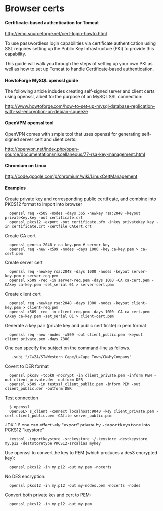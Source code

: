 # Browser certs #

#### Certificate-based authentication for Tomcat ####

http://emo.sourceforge.net/cert-login-howto.html

To use passwordless login capabilities via certificate authentication using SSL requires setting up the Public Key Infrastructure (PKI) to provide this capability.

This guide will walk you through the steps of setting up your own PKI as well as how to set up Tomcat to handle Certificate-based authentication.

#### HowtoForge MySQL openssl guide ####

The following article includes creating self-signed server and client certs using openssl, albeit for the purpose of an MySQL SSL connection:

http://www.howtoforge.com/how-to-set-up-mysql-database-replication-with-ssl-encryption-on-debian-squeeze

#### OpenVPM openssl tool ####

OpenVPN comes with simple tool that uses openssl for generating self-signed server cert and client certs:

http://openvpn.net/index.php/open-source/documentation/miscellaneous/77-rsa-key-management.html

#### Chromium on Linux ####

http://code.google.com/p/chromium/wiki/LinuxCertManagement


#### Examples ####

Create private key and corresponding public certificate, and combine into PKCS12 format to import into browser
```
  openssl req -x509 -nodes -days 365 -newkey rsa:2048 -keyout privateKey.key -out certificate.crt
  openssl pkcs12 -export -out certificate.pfx -inkey privateKey.key -in certificate.crt -certfile CACert.crt
```

Create CA cert
```
  openssl genrsa 2048 > ca-key.pem # server key   
  openssl req -new -x509 -nodes -days 1000 -key ca-key.pem > ca-cert.pem
```

Create server cert
```
  openssl req -newkey rsa:2048 -days 1000 -nodes -keyout server-key.pem > server-req.pem 
  openssl x509 -req -in server-req.pem -days 1000 -CA ca-cert.pem -CAkey ca-key.pem -set_serial 01 > server-cert.pem
```

Create client cert
```
  openssl req -newkey rsa:2048 -days 1000 -nodes -keyout client-key.pem > client-req.pem
  openssl x509 -req -in client-req.pem -days 1000 -CA ca-cert.pem -CAkey ca-key.pem -set_serial 01 > client-cert.pem
```

Generate a key pair (private key and public certificate) in pem format
```
  openssl req -new -nodes -x509 -out client_public.pem -keyout client_private.pem -days 7300
```

One can specify the subject on the command-line as follows.
```
   -subj "/C=ZA/ST=Western Cape/L=Cape Town/CN=MyCompany"
```

Covert to DER format
```
  openssl pkcs8 -topk8 -nocrypt -in client_private.pem -inform PEM -out client_private.der -outform DER
  openssl x509 -in testssl_client_public.pem -inform PEM -out client_public.der -outform DER
```

Test connection
```
  $ openssl
  OpenSSL> s_client -connect localhost:9040 -key client_private.pem -cert client_public.pem -CAfile server_public.pem
```

JDK 1.6 one can effectively "export" private by <tt>-importkeystore</tt> into PCKS12 "keystore"
```
  keytool -importkeystore -srckeystore ~/.keystore -destkeystore my.p12 -deststoretype PKCS12-srcalias mykey
```

Use openssl to convert the key to PEM (which produces a des3 encrypted key):
```
  openssl pkcs12 -in my.p12 -out my.pem -nocerts
```

No DES encryption:
```
  openssl pkcs12 -in my.p12 -out my-nodes.pem -nocerts -nodes
```

Convert both private key and cert to PEM:
```
  openssl pkcs12 -in my.p12 -out my.pem
```